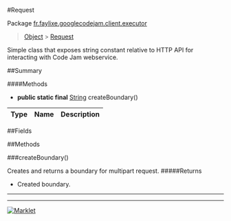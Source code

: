 #Request

Package [fr.faylixe.googlecodejam.client.executor](README.md)<br>
> [Object](../../../../ava/lang/Object.md) > [Request](Request.md)

<p>Simple class that exposes string constant
 relative to HTTP API for interacting with
 Code Jam webservice.</p>

##Summary

####Methods

* **public static final** [String](../../../../ava/lang/String.md) createBoundary()

Type | Name | Description
 --- | --- | --- 


##Fields


##Methods

###createBoundary()


Creates and returns a boundary for multipart request.
#####Returns


* Created boundary.

---
---
[![Marklet](https://img.shields.io/badge/Generated%20by-Marklet-green.svg)](https://github.com/Faylixe/marklet)